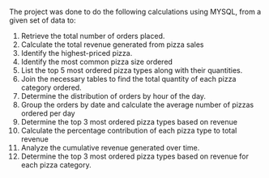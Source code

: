 The project was done to do the following calculations using MYSQL, from a given set of data to:
1.	Retrieve the total number of orders placed.
2.	Calculate the total revenue generated from pizza sales
3.	Identify the highest-priced pizza.
4.	Identify the most common pizza size ordered
5.	List the top 5 most ordered pizza types along with their quantities.
6.	Join the necessary tables to find the total quantity of each pizza category ordered.
7.	Determine the distribution of orders by hour of the day.
8.	Group the orders by date and calculate the average number of pizzas ordered per day
9.	Determine the top 3 most ordered pizza types based on revenue
10.	Calculate the percentage contribution of each pizza type to total revenue
11.	Analyze the cumulative revenue generated over time.
12.	Determine the top 3 most ordered pizza types based on revenue for each pizza category.

